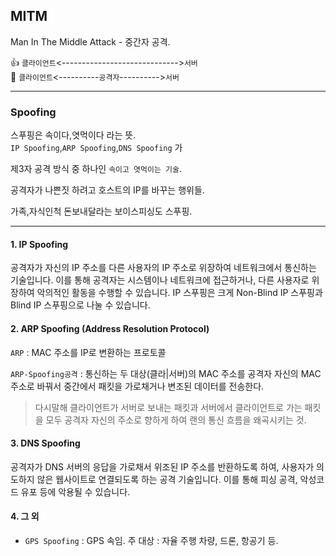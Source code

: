 ## MITM

 
Man In The Middle Attack - 중간자 공격.  

👍 `클라이언트`<----------------------------->`서버`  
🚨 `클라이언트`<----------`공격자`---------->`서버`

---

### Spoofing

스푸핑은 속이다,엿먹이다 라는 뜻.  
`IP Spoofing`,`ARP Spoofing`,`DNS Spoofing` 가 

제3자 공격 방식 중 하나인 `속이고 엿먹이는 기술`.

공격자가 나쁜짓 하려고 호스트의 IP를 바꾸는 행위들.

가족,자식인척 돈보내달라는 보이스피싱도 스푸핑.

---
#### 1. IP Spoofing
공격자가 자신의 IP 주소를 다른 사용자의 IP 주소로 위장하여 네트워크에서 통신하는 기술입니다. 이를 통해 공격자는 시스템이나 네트워크에 접근하거나, 다른 사용자로 위장하여 악의적인 활동을 수행할 수 있습니다. IP 스푸핑은 크게 Non-Blind IP 스푸핑과 Blind IP 스푸핑으로 나눌 수 있습니다. 


#### 2. ARP Spoofing (Address Resolution Protocol)

`ARP` : MAC 주소를 IP로 변환하는 프로토콜  

`ARP-Spoofing공격` : 통신하는 두 대상(클라|서버)의 MAC 주소를 공격자 자신의 MAC 주소로 바꿔서 중간에서 패킷을 가로채거나 변조된 데이터를 전송한다. 

> 다시말해 클라이언트가 서버로 보내는 패킷과 서버에서 클라이언트로 가는 패킷을 모두 공격자 자신의 주소로 향하게 하여 랜의 통신 흐름을 왜곡시키는 것.

#### 3. DNS Spoofing
공격자가 DNS 서버의 응답을 가로채서 위조된 IP 주소를 반환하도록 하여, 사용자가 의도하지 않은 웹사이트로 연결되도록 하는 공격 기술입니다. 이를 통해 피싱 공격, 악성코드 유포 등에 악용될 수 있습니다. 

#### 4. 그 외 
- `GPS Spoofing` : GPS 속임. 주 대상 : 자율 주행 차량, 드론, 항공기 등.
  


